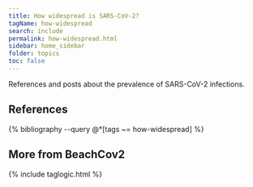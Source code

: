 ```yaml
---
title: How widespread is SARS-CoV-2?
tagName: how-widespread
search: include
permalink: how-widespread.html
sidebar: home_sidebar
folder: topics
toc: false
---
```


References and posts about the prevalence of SARS-CoV-2 infections.

## References

{% bibliography --query @*[tags ~= how-widespread] %}

## More from BeachCov2

{% include taglogic.html %}

